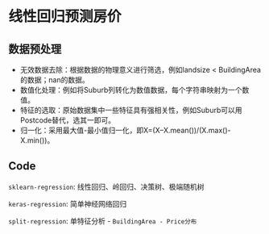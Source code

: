 # 线性回归预测房价

## 数据预处理
 +	无效数据去除：根据数据的物理意义进行筛选，例如landsize < BuildingArea的数据；nan的数据。
 + 	数值化处理：例如将Suburb列转化为数值数据，每个字符串映射为一个数值。
 +	特征的选取：原始数据集中一些特征具有强相关性，例如Suburb可以用Postcode替代，选其一即可。
 +	归一化：采用最大值-最小值归一化，即X=(X–X.mean())/(X.max()-X.min())。

## Code

`sklearn-regression`: 线性回归、岭回归、决策树、极端随机树

`keras-regression`: 简单神经网络回归

`split-regression`: 单特征分析 - `BuildingArea - Price分布`
